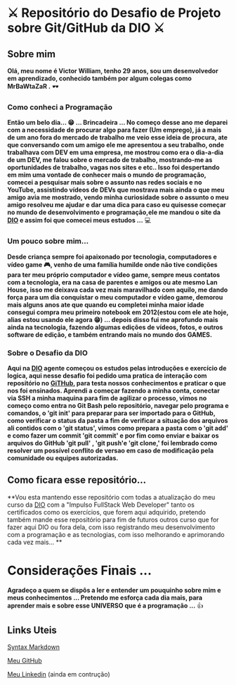 # :crossed_swords: Repositório do Desafio de Projeto sobre Git/GitHub da DIO :crossed_swords:



##  Sobre mim 

  **Olá, meu nome é Victor William, tenho 29 anos, sou um desenvolvedor em aprendizado, conhecido também por algum colegas como MrBaWtaZaR .** :dark_sunglasses:



 ### Como conheci a Programação

  **Então um belo dia... :grin: ... Brincadeira ... No começo desse ano me deparei com a necessidade de procurar algo para fazer (Um emprego), já a mais de um ano fora do mercado de trabalho me veio esse ideia de procura, ate que conversando com um amigo ele me apresentou a seu trabalho, onde trabalhava com DEV em uma empresa, me mostrou como era o dia-a-dia de um DEV, me falou sobre o mercado de trabalho, mostrando-me as oportunidades de trabalho, vagas nos sites e etc.. Isso foi despertando em mim uma vontade de conhecer mais o mundo de programação, comecei a pesquisar mais sobre o assunto nas redes sociais e no YouTube, assistindo vídeos de DEVs que mostrava mais ainda o que meu amigo avia me mostrado, vendo minha curiosidade sobre o assunto o meu amigo resolveu me ajudar e dar uma dica para caso eu quisesse começar no mundo de desenvolvimento  e programação,ele me mandou o site da [DIO](https://web.dio.me/home) e assim foi que comecei meus estudos ...** :computer:



### Um pouco sobre mim...

  **Desde criança sempre foi apaixonado por tecnologia, computadores e vídeo game :video_game:, venho de uma família humilde onde não tive condições para ter meu próprio computador e vídeo game, sempre meus contatos com a tecnologia, era na casa de parentes e amigos ou ate mesmo Lan House, isso me deixava cada vez mais maravilhado com aquilo, me dando força para um dia conquistar o meu computador e vídeo game, demorou mais alguns anos ate que quando eu completei minha maior idade consegui compra meu primeiro notebook em 2012(estou com ele ate hoje, alias estou usando ele agora :grin:) ... depois disso fui me aprofundo mais ainda na tecnologia, fazendo algumas edições de vídeos, fotos, e outros software de edição, e também entrando mais no mundo dos GAMES.**



### Sobre o Desafio da DIO

  **Aqui na [DIO](https://web.dio.me/home) agente começou os estudos pelas introduções e exercício de logica, aqui nesse desafio foi pedido uma pratica de interação com repositório no [GiTHub](https://github.com/), para testa nossos conhecimentos e praticar o que nos foi ensinados. Aprendi a começar fazendo a minha conta, conectar via SSH a minha maquina para fim de agilizar o processo, vimos no começo como entra no Git Bash pelo repositório, navegar pelo programa e comandos, o 'git init' para preparar para ser importado para o GitHub, como verificar o status da pasta a fim de verificar a situação dos arquivos ali contidos com o 'git status', vimos como prepara a pasta com o 'git add' e como fazer um commit 'git commit' e por fim como enviar e baixar os arquivos do GitHub 'git pull' , 'git push'e 'git clone,' foi lembrado como resolver um possível conflito de versao em caso de modificação pela comunidade ou equipes autorizadas.**



## Como ficara esse repositório...

   **Vou esta mantendo esse repositório com todas a atualização do meu curso da [DIO](https://web.dio.me/home) com a "Impulso FullStack Web Developer" tanto os certificados como os exercícios, que forem aqui adquirido, pretendo também mande esse repositório para fim de futuros outros curso que for fazer aqui DIO ou fora dela, com isso registrando meu desenvolvimento com a programação e as tecnologias, com isso melhorando e aprimorando cada vez mais... ** 



# Considerações Finais ...



   **Agradeço a quem se dispôs a ler e entender um pouquinho sobre mim e meus conhecimentos ... Pretendo me esforça cada dia mais, para aprender mais e sobre esse UNIVERSO que é a programação ...** :+1:



## Links Uteis
[Syntax Markdown](https://www.markdownguide.org/basic-syntax/)

[Meu GitHub](https://github.com/MrBaWtaZaR)

[Meu Linkedin](https://www.linkedin.com/in/victor-william-674624182/) (ainda em contrução)
